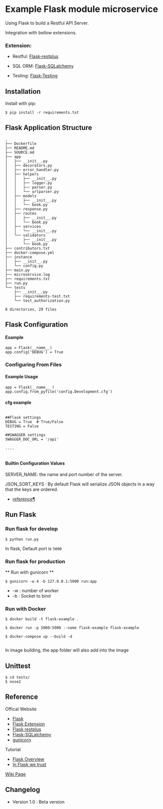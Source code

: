# Example Flask module microservice

Using Flask to build a Restful API Server.

Integration with bellow extensions.

### Extension:
- Restful: [Flask-restplus](http://flask-restplus.readthedocs.io/en/stable/)

- SQL ORM: [Flask-SQLalchemy](http://flask-sqlalchemy.pocoo.org/2.1/)

- Testing: [Flask-Testing](http://flask.pocoo.org/docs/0.12/testing/)

## Installation

Install with pip:

```
$ pip install -r requirements.txt
```

## Flask Application Structure 
```
.
├── Dockerfile
├── README.md
├── SOURCE.md
├── app
│   ├── __init__.py
│   ├── decorators.py
│   ├── error_handler.py
│   ├── helpers
│   │   ├── __init__.py
│   │   ├── logger.py
│   │   ├── parser.py
│   │   └── urlparser.py
│   ├── models
│   │   ├── __init__.py
│   │   └── book.py
│   ├── response.py
│   ├── routes
│   │   ├── __init__.py
│   │   └── book.py
│   ├── services
│   │   └── __init__.py
│   └── validators
│       ├── __init__.py
│       └── book.py
├── contributors.txt
├── docker-compose.yml
├── instance
│   ├── __init__.py
│   └── config.py
├── main.py
├── microservice.log
├── requirements.txt
├── run.py
└── tests
    ├── __init__.py
    ├── requirements-test.txt
    └── test_authorization.py

8 directories, 29 files
```


## Flask Configuration

#### Example

```
app = Flask(__name__)
app.config['DEBUG'] = True
```
### Configuring From Files

#### Example Usage

```
app = Flask(__name__ )
app.config.from_pyfile('config.Development.cfg')
```

#### cfg example

```

##Flask settings
DEBUG = True  # True/False
TESTING = False

##SWAGGER settings
SWAGGER_DOC_URL = '/api'

....


```

#### Builtin Configuration Values

SERVER_NAME: the name and port number of the server. 

JSON_SORT_KEYS : By default Flask will serialize JSON objects in a way that the keys are ordered.

- [reference¶](http://flask.pocoo.org/docs/0.12/config/)


 
## Run Flask
### Run flask for develop
```
$ python run.py
```
In flask, Default port is `5000`

### Run flask for production

** Run with gunicorn **

```
$ gunicorn -w 4 -b 127.0.0.1:5000 run:app

```

* -w : number of worker
* -b : Socket to bind


### Run with Docker

```
$ docker build -t flask-example .

$ docker run -p 5000:5000 --name flask-example flask-example 

$ docker-compose up --build -d
 
```

In image building, the app folder will also add into the image


## Unittest
```
$ cd tests/
$ nose2
```

## Reference

Offical Website

- [Flask](http://flask.pocoo.org/)
- [Flask Extension](http://flask.pocoo.org/extensions/)
- [Flask restplus](http://flask-restplus.readthedocs.io/en/stable/)
- [Flask-SQLalchemy](http://flask-sqlalchemy.pocoo.org/2.1/)
- [gunicorn](http://gunicorn.org/)

Tutorial

- [Flask Overview](https://www.slideshare.net/maxcnunes1/flask-python-16299282)
- [In Flask we trust](http://igordavydenko.com/talks/ua-pycon-2012.pdf)

[Wiki Page](https://github.com/tsungtwu/flask-example/wiki)


## Changelog

- Version 1.0 : Beta version
